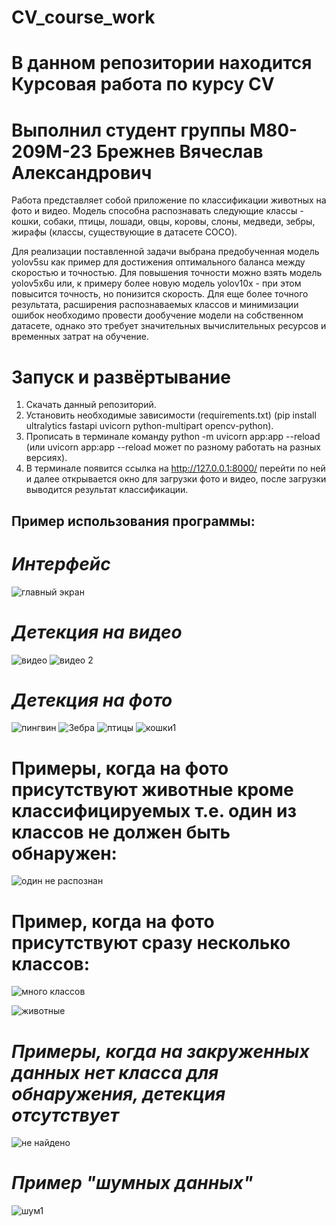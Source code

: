 # CV_course_work

# В данном репозитории находится Курсовая работа по курсу CV

# Выполнил студент группы М80-209М-23 Брежнев Вячеслав Александрович

Работа представляет собой приложение по классификации животных на фото и видео. Модель способна распознавать следующие классы - кошки, собаки, птицы, лошади, овцы, коровы, слоны, медведи, зебры, жирафы (классы, существующие в датасете COCO).

Для реализации поставленной задачи выбрана предобученная модель yolov5su как пример для достижения оптимального баланса между скоростью и точностью. Для повышения точности можно взять модель yolov5x6u или, к примеру более новую модель yolov10x - при этом повысится точность, но понизится скорость. Для еще более точного результата, расширения распознаваемых классов и минимизации ошибок необходимо провести дообучение модели на собственном датасете, однако это требует значительных вычислительных ресурсов и временных затрат на обучение.

# Запуск и развёртывание

1. Скачать данный репозиторий.
2. Установить необходимые зависимости (requirements.txt) (pip install ultralytics fastapi uvicorn python-multipart opencv-python).
3. Прописать в терминале команду python -m uvicorn app:app --reload (или uvicorn app:app --reload может по разному работать на разных версиях).
4. В терминале появится ссылка на http://127.0.0.1:8000/ перейти по ней и далее открывается окно для загрузки фото и видео, после загрузки выводится результат классификации.

## Пример использования программы:

# *Интерфейс*

![главный экран](https://github.com/user-attachments/assets/f2258ac2-3031-4430-a9d1-c13fb1108e93)


# *Детекция на видео*
![видео](https://github.com/user-attachments/assets/fe6f4d19-addf-4609-9f6b-257cf26597cc)
![видео 2](https://github.com/user-attachments/assets/d2f73845-3d77-4f64-9538-b822ee26d68b)

# *Детекция на фото*

![пингвин](https://github.com/user-attachments/assets/a02ed05c-6e30-48dd-9c0e-75d6bf3ee9eb)
![Зебра](https://github.com/user-attachments/assets/8c293e97-014f-4d4f-97dd-398f6dd633da)
![птицы](https://github.com/user-attachments/assets/f28b3b00-5556-4b15-b1f6-3beaa1685678)
![кошки1](https://github.com/user-attachments/assets/359fbd5e-0ec8-4959-bb22-537799baab14)


# Примеры, когда на фото присутствуют животные кроме классифицируемых т.е. один из классов не должен быть обнаружен:
![один не распознан](https://github.com/user-attachments/assets/8ae20acf-7bf6-4ad8-9cab-959c8985f9b6)

# Пример, когда на фото присутствуют сразу несколько классов:
![много классов](https://github.com/user-attachments/assets/d17bdaf9-de12-4cd1-ada8-b12871d7314c)

![животные](https://github.com/user-attachments/assets/f0b42c4d-c83e-40ff-a7c9-a3f4c3a7d030)


# *Примеры, когда на закруженных данных нет класса для обнаружения, детекция отсутствует*

![не найдено](https://github.com/user-attachments/assets/112cb938-065e-4940-b882-b03f5cff3628)

# *Пример "шумных данных"*

![шум1](https://github.com/user-attachments/assets/79c8a4ca-8a3c-4457-99c9-bef0e65406c0)





